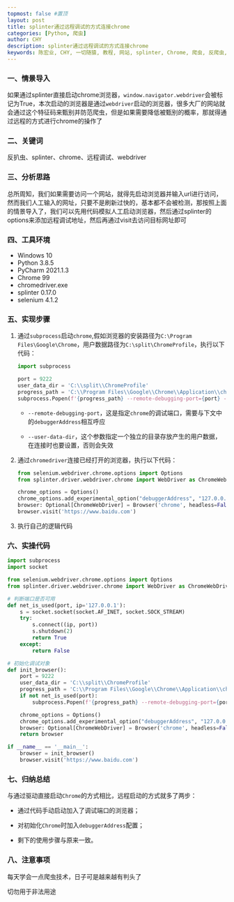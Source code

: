 ```yaml
---
topmost: false #置顶
layout: post
title: splinter通过远程调试的方式连接chrome
categories: [Python, 爬虫]
author: CHY
description: splinter通过远程调试的方式连接chrome
keywords: 陈宏业, CHY, 一切随猿, 教程, 网站, splinter, Chrome, 爬虫, 反爬虫, subprocess, remote-debugging-port, 调试Chrome, selenium, Python, Python3.8.5, PyCharm, chromedriver
---
```


### 一、情景导入
如果通过splinter直接启动chrome浏览器，`window.navigator.webdriver`会被标记为True，本次启动的浏览器是通过`webdriver`启动的浏览器，很多大厂的网站就会通过这个特征码来甄别并防范爬虫，但是如果需要降低被甄别的概率，那就得通过远程的方式进行chrome的操作了

### 二、关键词
反扒虫、splinter、chrome、远程调试、webdriver

### 三、分析思路
总所周知，我们如果需要访问一个网站，就得先启动浏览器并输入url进行访问，然而我们人工输入的网址，只要不是刷新过快的，基本都不会被检测，那按照上面的情景导入了，我们可以先用代码模拟人工启动浏览器，然后通过splinter的options来添加远程调试地址，然后再通过visit去访问目标网址即可

### 四、工具环境
+ Windows 10
+ Python 3.8.5
+ PyCharm 2021.1.3
+ Chrome 99
+ chromedriver.exe
+ splinter 0.17.0
+ selenium 4.1.2

### 五、实现步骤
1. 通过`subprocess`启动`chrome`,假如浏览器的安装路径为`C:\Program Files\Google\Chrome`，用户数据路径为`C:\split\ChromeProfile`，执行以下代码：

    ```python
    import subprocess

    port = 9222
    user_data_dir = 'C:\\split\\ChromeProfile'
    progress_path = 'C:\\Program Files\\Google\\Chrome\\Application\\chrome.exe'
    subprocess.Popen(f'{progress_path} --remote-debugging-port={port} --user-data-dir={user_data_dir}')
    ```

    * `--remote-debugging-port`，这是指定`chrome`的调试端口，需要与下文中的`debuggerAddress`相互呼应

    * `--user-data-dir`，这个参数指定一个独立的目录存放产生的用户数据，在连接时也要设置，否则会失效

1. 通过`chromedriver`连接已经打开的浏览器，执行以下代码：

    ```python
    from selenium.webdriver.chrome.options import Options
    from splinter.driver.webdriver.chrome import WebDriver as ChromeWebDriver

    chrome_options = Options()
    chrome_options.add_experimental_option("debuggerAddress", "127.0.0.1:9222")
    browser: Optional[ChromeWebDriver] = Browser('chrome', headless=False, incognito=incognito,options=chrome_options)
    browser.visit('https://www.baidu.com')
    ```
1. 执行自己的逻辑代码

### 六、实操代码
```python
import subprocess
import socket

from selenium.webdriver.chrome.options import Options
from splinter.driver.webdriver.chrome import WebDriver as ChromeWebDriver

# 判断端口是否可用
def net_is_used(port, ip='127.0.0.1'):
    s = socket.socket(socket.AF_INET, socket.SOCK_STREAM)
    try:
        s.connect((ip, port))
        s.shutdown(2)
        return True
    except:
        return False

# 初始化调试对象
def init_browser():
    port = 9222
    user_data_dir = 'C:\\split\\ChromeProfile'
    progress_path = 'C:\\Program Files\\Google\\Chrome\\Application\\chrome.exe'
    if not net_is_used(port):
        subprocess.Popen(f'{progress_path} --remote-debugging-port={port} --user-data-dir={user_data_dir}')

    chrome_options = Options()
    chrome_options.add_experimental_option("debuggerAddress", "127.0.0.1:9222")
    browser: Optional[ChromeWebDriver] = Browser('chrome', headless=False, incognito=incognito,options=chrome_options)
    return browser

if __name__ == '__main__':
    browser = init_browser()
    browser.visit('https://www.baidu.com')
```

### 七、归纳总结
与通过驱动直接启动`Chrome`的方式相比，远程启动的方式就多了两步：
    
  * 通过代码手动启动加入了调试端口的浏览器；

  * 对初始化`Chrome`时加入`debuggerAddress`配置；

  * 剩下的使用步骤与原来一致。

### 八、注意事项
每天学会一点爬虫技术，日子可是越来越有判头了

切勿用于非法用途